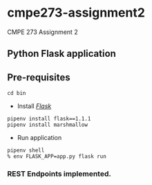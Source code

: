 # cmpe273-assignment2
CMPE 273 Assignment 2

## Python Flask application

## Pre-requisites

```
cd bin
```

* Install _[Flask](https://palletsprojects.com/p/flask/)_

```
pipenv install flask==1.1.1
pipenv install marshmallow
```

* Run application
```
pipenv shell
% env FLASK_APP=app.py flask run
```

### REST Endpoints implemented.

